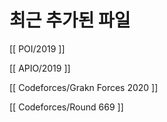 # 최근 추가된 파일


[[ POI/2019 ]]

[[ APIO/2019 ]]

[[ Codeforces/Grakn Forces 2020 ]]

[[ Codeforces/Round 669 ]]
